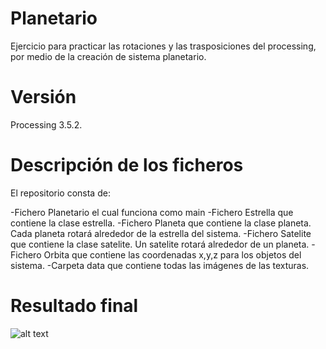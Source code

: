 # Planetario
Ejercicio para practicar las rotaciones y las trasposiciones del processing, por medio de la creación de sistema planetario. 
# Versión 
Processing 3.5.2.
# Descripción de los ficheros
El repositorio consta de:

-Fichero Planetario el cual funciona como main
-Fichero Estrella que contiene la clase estrella.
-Fichero Planeta que contiene la clase planeta. Cada planeta rotará alrededor de la estrella del sistema.
-Fichero Satelite que contiene la clase satelite. Un satelite rotará alrededor de un planeta.
-Fichero Orbita que contiene las coordenadas x,y,z para los objetos del sistema.
-Carpeta data que contiene todas las imágenes de las texturas. 
# Resultado final
![alt text](https://github.com/Crisyaki/ProcessingPlanetario/blob/master/resultadoFinal.gif)

